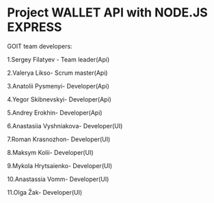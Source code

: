 # Project WALLET API with NODE.JS EXPRESS

GOIT team developers:

1.Sergey Filatyev - Team leader(Api)

2.Valerya Likso- Scrum master(Api)

3.Anatolii Pysmenyi- Developer(Api)

4.Yegor Skibnevskyi- Developer(Api)

5.Andrey Erokhin- Developer(Api)

6.Anastasiia Vyshniakova- Developer(UI)

7.Roman Krasnozhon- Developer(UI)

8.Maksym Kolii- Developer(UI)

9.Mykola Hrytsaienko- Developer(UI)

10.Anastassia Vomm- Developer(UI)

11.Olga Žak- Developer(UI)
